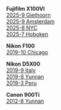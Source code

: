 
<b>Fujifilm X100VI</b><br>
<a href="{{ site.baseurl }}/pics/2025-9-giethoorn-zaan/"> 2025-9 Giethoorn</a><br>
<a href="{{ site.baseurl }}/pics/2025-9-amsterdam/"> 2025-9 Amsterdam</a><br>
<a href="{{ site.baseurl }}/pics/2025-8-nyc/"> 2025-8 NYC </a><br>
<a href="{{ site.baseurl }}/pics/2025-7-hoboken/"> 2025-7 Hoboken </a><br>

<b>Nikon F100</b><br>
<a href="{{ site.baseurl }}/pics/2019-10-chicago/"> 2019-10 Chicago </a><br>

<b>Nikon D5X00</b><br>
<a href="{{ site.baseurl }}/pics/2019-9-italy/"> 2019-9 Italy </a><br>
<a href="{{ site.baseurl }}/pics/2019-8-yunnan/"> 2019-8 Yunnan </a><br>
<a href="{{ site.baseurl }}/pics/2019-3-peru/"> 2019-3 Peru </a><br>

<b>Canon 900Ti</b><br>
<a href="{{ site.baseurl }}/pics/2012-8-yunnan/"> 2012-8 Yunnan </a><br>
